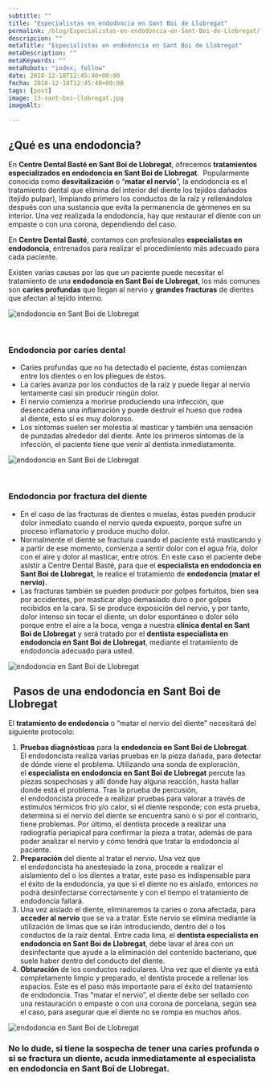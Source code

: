 ```yaml
---
subtitle: ""
title: "Especialistas en endodoncia en Sant Boi de Llobregat"
permalink: /blog/Especialistas-en-endodoncia-en-Sant-Boi-de-Llobregat/
descripcion: ""
metaTitle: "Especialistas en endodoncia en Sant Boi de Llobregat"
metaDescription: ""
metaKeywords: ""
metaRobots: "index, follow"
date: 2018-12-18T12:45:40+00:00
fecha: 2018-12-18T12:45:40+00:00
tags: [post]
image: 13-sant-boi-llobregat.jpg
imageAlt: 

---
```



## ¿Qué es una endodoncia?


En **Centre Dental Basté en Sant Boi de Llobregat**, ofrecemos **tratamientos especializados en endodoncia en Sant Boi de Llobregat**.  Popularmente conocida como **desvitalización** o “**matar el nervio**”, la endodoncia es el tratamiento dental que elimina del interior del diente los tejidos dañados (tejido pulpar), limpiando primero los conductos de la raíz y rellenándolos después con una sustancia que evita la permanencia de gérmenes en su interior. Una vez realizada la endodoncia, hay que restaurar el diente con un empaste o con una corona, dependiendo del caso.

En **Centre Dental Basté**, contamos con profesionales **especialistas en endodoncia**, entrenados para realizar el procedimiento más adecuado para cada paciente.

Existen varias causas por las que un paciente puede necesitar el tratamiento de una **endodoncia en Sant Boi de Llobregat**, los más comunes son **caries profundas** que llegan al nervio y **grandes fracturas** de dientes que afectan al tejido interno.

![endodoncia en Sant Boi de Llobregat](/assets/static/images/blog/blog-inner/endodoncia-1.jpg)

 
### Endodoncia por caries dental


* Caries profundas que no ha detectado el paciente, éstas comienzan entre los dientes o en los pliegues de éstos.
* La caries avanza por los conductos de la raíz y puede llegar al nervio lentamente casi sin producir ningún dolor.
* El nervio comienza a morirse produciendo una infección, que desencadena una inflamación y puede destruir el hueso que rodea al diente, esto sí es muy doloroso.
* Los síntomas suelen ser molestia al masticar y también una sensación de punzadas alrededor del diente. Ante los primeros síntomas de la infección, el paciente tiene que venir al dentista inmediatamente.


![endodoncia en Sant Boi de Llobregat](/assets/static/images/blog/blog-inner/endodoncia-caries.jpg)

 
### Endodoncia por fractura del diente


* En el caso de las fracturas de dientes o muelas, éstas pueden producir dolor inmediato cuando el nervio queda expuesto, porque sufre un proceso inflamatorio y produce mucho dolor.
* Normalmente el diente se fractura cuando el paciente está masticando y a partir de ese momento, comienza a sentir dolor con el agua fría, dolor con el aire y dolor al masticar, entre otros. En este caso el paciente debe asistir a Centre Dental Basté, para que el **especialista en endodoncia en Sant Boi de Llobregat**, le realice el tratamiento de **endodoncia (matar el nervio)**.
* Las fracturas también se pueden producir por golpes fortuitos, bien sea por accidentes, por masticar algo demasiado duro o por golpes recibidos en la cara. Si se produce exposición del nervio, y por tanto, dolor intenso sin tocar el diente, un dolor espontáneo o dolor sólo porque entre el aire a la boca, venga a nuestra **clínica dental en Sant Boi de Llobregat** y será tratado por el **dentista especialista en endodoncia en Sant Boi de Llobregat**, mediante el tratamiento de endodoncia adecuado para usted.


![endodoncia en Sant Boi de Llobregat](/assets/static/images/blog/blog-inner/endodoncia-fractura.jpg)

 
Pasos de una endodoncia en Sant Boi de Llobregat
----


El **tratamiento de endodoncia** o “matar el nervio del diente” necesitará del siguiente protocolo:
1. **Pruebas diagnósticas** para la **endodoncia en Sant Boi de Llobregat**. El endodoncista realiza varias pruebas en la pieza dañada, para detectar de dónde viene el problema. Utilizando una sonda de exploración, el **especialista en endodoncia en Sant Boi de Llobregat** percute las piezas sospechosas y allí donde hay alguna reacción, hasta hallar donde está el problema. Tras la prueba de percusión, el endodoncista procede a realizar pruebas para valorar a través de estímulos térmicos frío y/o calor, si el diente responde; con esta prueba, determina si el nervio del diente se encuentra sano o si por el contrario, tiene problemas. Por último, el dentista procede a realizar una radiografía periapical para confirmar la pieza a tratar, además de para poder analizar el nervio y cómo tendrá que tratar la endodoncia al paciente.
2. **Preparación** del diente al tratar el nervio. Una vez que el endodoncista ha anestesiado la zona, procede a realizar el aislamiento del o los dientes a tratar, este paso es indispensable para el éxito de la endodoncia, ya que si el diente no es aislado, entonces no podrá desinfectarse correctamente y con el tiempo el tratamiento de endodoncia fallará.
3. Una vez aislado el diente, eliminaremos la caries o zona afectada, para **acceder al nervio** que se va a tratar. Este nervio se elimina mediante la utilización de limas que se irán introduciendo, dentro del o los conductos de la raíz dental. Entre cada lima, el **dentista especialista en endodoncia en Sant Boi de Llobregat**, debe lavar el área con un desinfectante que ayude a la eliminación del contenido bacteriano, que suele haber dentro del conducto del diente.
4. **Obturación** de los conductos radiculares. Una vez que el diente ya está completamente limpio y preparado, el dentista procede a rellenar los espacios. Este es el paso más importante para el éxito del tratamiento de endodoncia. Tras “matar el nervio”, el diente debe ser sellado con una restauración o empaste o con una corona de porcelana, según sea el caso, para asegurar que el diente no se rompa en muchos años.


![endodoncia en Sant Boi de Llobregat](/assets/static/images/blog/blog-inner/endodoncia-pasos.png)
 
### No lo dude, si tiene la sospecha de tener una caries profunda o si se fractura un diente, acuda inmediatamente al **especialista en endodoncia en Sant Boi de Llobregat**.




